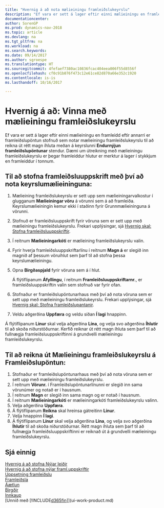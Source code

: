 ```yaml
---
title: "Hvernig á að nota mælieiningu framleiðslukeyrslu"
description: "Ef vara er sett á lager eftir einni mælieiningu en framleidd eftir annarri, verður framleiðslupöntunin að notar mælieiningu framleiðslukeyrslu til að reikna út rétt magn íhluta. Dæmi um útreikning með mælieiningu framleiðslukeyrslu er þegar framleiddur hlutur er merktur á lager í stykkjum en framleiddur í tonnum."
documentationcenter: 
author: SorenGP
ms.prod: dynamics-nav-2018
ms.topic: article
ms.devlang: na
ms.tgt_pltfrm: na
ms.workload: na
ms.search.keywords: 
ms.date: 09/14/2017
ms.author: sgroespe
ms.translationtype: HT
ms.sourcegitcommit: 4fefaef7380ac10836fcac404eea006f55d8556f
ms.openlocfilehash: cf0c91b076f473c12e61ce82d870a66e352c1920
ms.contentlocale: is-is
ms.lasthandoff: 10/16/2017

---
```

# <a name="how-to-work-with-manufacturing-batch-units-of-measure"></a>Hvernig á að: Vinna með mælieiningu framleiðslukeyrslu
Ef vara er sett á lager eftir einni mælieiningu en framleidd eftir annarri er framleiðslupöntun stofnuð sem notar mælieiningu framleiðslukeyrslu til að reikna út rétt magn íhluta meðan á keyrslunni **Endurnýjun framleiðslupöntunar** stendur. Dæmi um útreikning með mælieiningu framleiðslukeyrslu er þegar framleiddur hlutur er merktur á lager í stykkjum en framleiddur í tonnum.  

## <a name="to-create-a-production-bom-using-a-batch-unit-of-measure"></a>Til að stofna framleiðsluuppskrift með því að nota keyrslumælieininguna:  
1.  Mælieining framleiðslukeyrslu er sett upp sem mælieiningarvalkostur í glugganum **Mælieiningar vöru** á vörunni sem á að framleiða. Keyrslumælieiningin kemur ekki í staðinn fyrir Grunnmælieininguna á vörunni.  
2.  Stofnuð er framleiðsluuppskrift fyrir vöruna sem er sett upp með mælieiningu framleiðslukeyrslu. Frekari upplýsingar, sjá [Hvernig skal: Stofna framleiðsluuppskriftir](production-how-to-create-production-boms.md).  
3.  Í reitnum **Mælieiningarkóti** er mælieining framleiðslukeyrslu valin.  
4.  Fyrir hverja framleiðsluuppskriftarlínu í reitnum **Magn á** er slegið inn magnið af þessum vöruíhlut sem þarf til að stofna þessa keyrslumælieiningu.  
5.  Opna **Birgðaspjald** fyrir vöruna sem á í hlut.  

    Á flýtiflipanum **Áfyllingu**, í reitnum **Framleiðsluuppskriftarnr.**, er framleiðsluuppskriftin valin sem stofnuð var fyrir ofan.  
6.  Stofnaður er framleiðslupöntunarhaus með því að nota vöruna sem er sett upp með mælieiningu framleiðslukeyrslu. Frekari upplýsingar, sjá [Hvernig skal: Stofna framleiðslupantanir](production-how-to-create-production-orders.md).  
7.  Veldu aðgerðina **Uppfæra** og veldu síðan **Í lagi** hnappinn.  

Á flýtiflipanum **Línur** skal velja aðgerðina **Lína**, og velja svo aðgerðina **Íhlutir** til að skoða niðurstöðurnar. Kerfið reiknar út rétt magn íhluta sem þarf til að fullnægja framleiðsluuppskriftinni á grundvelli mælieiningu framleiðslukeyrslu.  

## <a name="to-calculate-a-manufacturing-batch-unit-of-measure-on-a-production-order"></a>Til að reikna út Mælieiningu framleiðslukeyrslu á Framleiðslupöntun:  
1.  Stofnaður er framleiðslupöntunarhaus með því að nota vöruna sem er sett upp með mælieiningu framleiðslukeyrslu.  
2.  Í reitnum **Vörunr.** í Framleiðslupöntunarlínunni er slegið inn sama vörunúmer og notað er í hausnum.  
3.  Í reitnum **Magn** er slegið inn sama magn og er notað í hausnum.  
4.  Í reitnum **Mælieiningarkóti** er mælieiningarkóti framleiðslukeyrslu valinn.  
5.  Velja aðgerðina **Uppfæra**.
6.  Á flýtiflipanum **Reikna** skal hreinsa gátreitinn **Línur**.  
7.  Velja hnappinn **Í lagi**.  
8.  Á flýtiflipanum **Línur** skal velja aðgerðina **Lína**, og velja svo aðgerðina **Íhlutir** til að skoða niðurstöðurnar. Rétt magn íhluta sem þarf til að fullnægja framleiðsluuppskriftinni er reiknað út á grundvelli mælieiningu framleiðslukeyrslu.  

## <a name="see-also"></a>Sjá einnig  
[Hvernig á að stofna Nýjar leiðir](production-how-to-create-routings.md)  
[Hvernig á að stofna nýjar framl.uppskriftir](production-how-to-create-production-boms.md)     
[Uppsetning framleiðslu](production-configure-production-processes.md)  
[Framleiðsla](production-manage-manufacturing.md)    
[Áætlun](production-planning.md)   
[Birgðir](inventory-manage-inventory.md)  
[Innkaup](purchasing-manage-purchasing.md)  
[Unnið með [!INCLUDE[d365fin](includes/d365fin_md.md)]](ui-work-product.md)  

